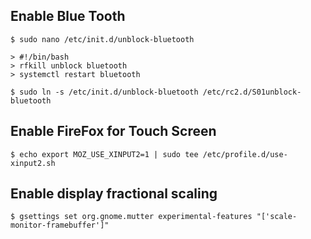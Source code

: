 ## Enable Blue Tooth
```
$ sudo nano /etc/init.d/unblock-bluetooth

> #!/bin/bash
> rfkill unblock bluetooth
> systemctl restart bluetooth

$ sudo ln -s /etc/init.d/unblock-bluetooth /etc/rc2.d/S01unblock-bluetooth
```
## Enable FireFox for Touch Screen
```
$ echo export MOZ_USE_XINPUT2=1 | sudo tee /etc/profile.d/use-xinput2.sh
```
## Enable display fractional scaling
```
$ gsettings set org.gnome.mutter experimental-features "['scale-monitor-framebuffer']"
```
